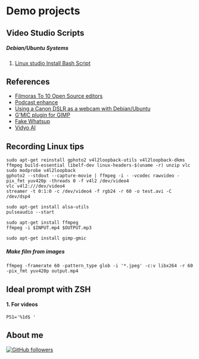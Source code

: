# Demo projects

## Video Studio Scripts

##### Debian/Ubuntu Systems

1.  [Linux studio Install Bash Script](./linux-video-studio-install.sh)

## References

-   [Filmoras To 10 Open Source editors](https://filmora.wondershare.com/video-editor/free-linux-video-editor.html)
-   [Podcast enhance](https://podcast.adobe.com/enhance)
-   [Using a Canon DSLR as a webcam with Debian/Ubuntu](https://maximevaillancourt.com/blog/canon-dslr-webcam-debian-ubuntu)
-   [G'MIC plugin for GIMP](https://gmic.eu/download.html)
-   [Fake Whatsup](https://www.fakewhats.com/generator)
-   [Vidyo AI](https://app.vidyo.ai/)

## Recording Linux tips

```shell
sudo apt-get reinstall gphoto2 v4l2loopback-utils v4l2loopback-dkms ffmpeg build-essential libelf-dev linux-headers-$(uname -r) unzip vlc
sudo modprobe v4l2loopback
gphoto2 --stdout --capture-movie | ffmpeg -i - -vcodec rawvideo -pix_fmt yuv420p -threads 0 -f v4l2 /dev/video4
vlc v4l2:///dev/video4
streamer -t 0:1:0 -c /dev/video4 -f rgb24 -r 60 -o test.avi -C /dev/dsp4
```

```shell
sudo apt-get install alsa-utils
pulseaudio --start
```

```shell
sudo apt-get install ffmpeg
ffmpeg -i $INPUT.mp4 $OUTPUT.mp3
```

```shell
sudo apt-get install gimp-gmic
```

##### Make film from images


```shell
ffmpeg -framerate 60 -pattern_type glob -i '*.jpeg' -c:v libx264 -r 60 -pix_fmt yuv420p output.mp4
```

## Ideal prompt with ZSH

#### 1.  For videos
```shell
PS1='%1d$ '
```

## About me

[![GitHub followers](https://img.shields.io/github/followers/jesperancinha.svg?label=Jesperancinha&style=for-the-badge&logo=github&color=grey "GitHub")](https://github.com/jesperancinha)
